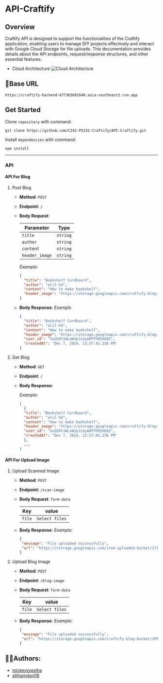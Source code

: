 ﻿# API-Craftify

## Overview
Craftify API is designed to support the functionalities of the Craftify application, enabling users to manage DIY projects effectively and interact with Google Cloud Storage for file uploads. This documentation provides details about the API endpoints, request/response structures, and other essential features.

* Cloud Architecture
  ![Cloud Architecture](https://drive.google.com/uc?id=1s3S1IT_f1dOJFsC1fvdEvFUfUaKGBdsP)

## 🔗Base URL
```
https://craftify-backend-677363691640.asia-southeast2.run.app
```
## Get Started
Clone `repository` with command:
```
git clone https://github.com/C242-PS132-Craftify/API-Craftify.git

```
Install `dependencies` with command:
```
npm install
```

---
### API

#### API For Blog
1. Post Blog
   - **Method**: `POST`
   - **Endpoint**: `/`
   - **Body Request**:

     | Parameter      | Type     | 
     |----------------|----------|
     | `title`        | `string` | 
     | `author`       | `string` | 
     | `content`      | `string` | 
     | `header_image` | `string` | 

     *Example:*
     ```json
     {
       "title": "Bookshelf Cardboard",
       "author": "alil-hd",
       "content": "How to make bookshelf",
       "header_image": "https://storage.googleapis.com/craftify-blog-bucket/918467.jpg"
     }
     ```
   - **Body Response**:
     *Example*
     ```json
     {
       "title": "Bookshelf Cardboard",
       "author": "alil-hd",
       "content": "How to make bookshelf",
       "header_image": "https://storage.googleapis.com/craftify-blog-bucket/918467.jpg",
       "user_id": "5u2G9t1WLxWJpJidyAKPThMZmO82",
       "createdAt": "Dec 7, 2024, 12:57:43.236 PM"
     }
     ```
     
2. Get Blog
   - **Method**: `GET`
   - **Endpoint**: `/`
   - **Body Response**:

     *Example:*
     ```json
     [
       {
       "title": "Bookshelf Cardboard",
       "author": "alil-hd",
       "content": "How to make bookshelf",
       "header_image": "https://storage.googleapis.com/craftify-blog-bucket/918467.jpg",
       "user_id": "5u2G9t1WLxWJpJidyAKPThMZmO82",
       "createdAt": "Dec 7, 2024, 12:57:43.236 PM"
       },
       ...
     ]
     
     ```

#### API For Upload Image
1. Upload Scanned Image
   - **Method**: `POST`
   - **Endpoint**: `/scan-image`
   - **Body Request**: `form-data`
     
     | Key            | value          | 
     |----------------|----------------|
     | `file`         | `Select files` |

   - **Body Response**:
     *Example:*
      ```json
     {
       "message": "File uploaded successfully",
       "url": "https://storage.googleapis.com/item-uploaded-bucket/1733055586040-plastic_bottle.jpg",
     }
     ```
  
2. Upload Blog Image
   - **Method**: `POST`
   - **Endpoint**: `/blog-image`
   - **Body Request**: `form-data`
     
     | Key            | value          | 
     |----------------|----------------|
     | `file`         | `Select files` |
   
   - **Body Response**:
     *Example:*
      ```json
     {
       "message": "File uploaded successfully",
       "url": "https://storage.googleapis.com/craftify-blog-bucket/JPEG_1733797346935_6294779736510253822.jpg",
     }
     ```


## 👨‍💻Authors:
* [mickeyjiyestha](https://github.com/mickeyjiyestha)
* [alilhamdani18](https://github.com/alilhamdani18)




